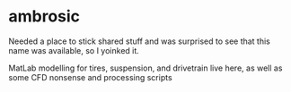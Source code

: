 # ambrosic

Needed a place to stick shared stuff and was surprised to see that this name was available, so I yoinked it.

MatLab modelling for tires, suspension, and drivetrain live here, as well as some CFD nonsense and processing scripts
